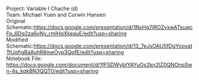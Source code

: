 Project: Variable I Chache (d) <br/>
Team: Michael Yuen and Corwin Hansen <br/>
Original Schematic:https://docs.google.com/presentation/d/1NxHq7IROZyxwATsuwcFp_6Dq2za6vNy_rmlHqXkeauE/edit?usp=sharing <br/>
Modified Schematic:https://docs.google.com/presentation/d/13_7eJsOAU5fDgYooyatTtUqfigBa8uhR8meOyp3QpfE/edit?usp=sharing <br/>
Notebook File: https://docs.google.com/document/d/1fFSDWybtYAYuOs2kn2lZ0QNOnpSwn-4s_kqkBN3QQT0/edit?usp=sharing <br/>
